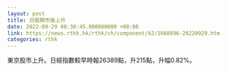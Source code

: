 ```yaml
---
layout: post
title: 日股開市後上升
date: 2022-09-29 08:30:45.000000000 +08:00
link: https://news.rthk.hk/rthk/ch/component/k2/1668896-20220929.htm
categories: rthk
---
```


東京股市上升。日經指數較早時報26389點，升215點，升幅0.82%。
